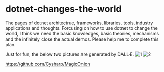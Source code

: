 # dotnet-changes-the-world
The pages of dotnet architectrue, frameworks, libraries, tools, industry applications and thoughts.
Forcusing on how to use dotnet to change the world, I think we need the basic knowledges, basic theories, mechanisms and the infinitely close the actual demos. Please help me to complete this plan.

Just for fun, the below two pictures are generated by DALL·E.
![1](./images/DALL·E%202024-11-27%2016.32.16%20-%20A%20visually%20engaging%20and%20modern%20digital%20illustration%20showcasing%20the%20power%20of%20the%20.NET%20platform%20with%20the%20theme%20'dotnet%20changes%20the%20world'.%20The%20central%20f.webp)
![2](./images/DALL·E%202024-11-27%2016.32.31%20-%20A%20futuristic%20and%20dynamic%20visualization%20showcasing%20the%20impact%20of%20the%20.NET%20platform,%20featuring%20the%20words%20'dotnet%20changes%20the%20world'%20in%20bold,%20glowing%20tex.webp)











https://github.com/Cysharp/MagicOnion












